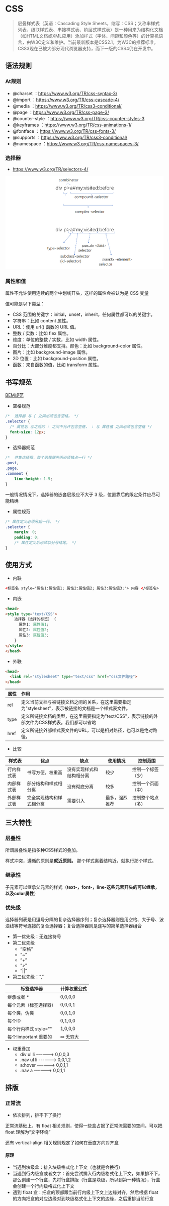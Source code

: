# CSS

> 层叠样式表（英语：Cascading Style Sheets，缩写：CSS；又称串样式列表、级联样式表、串接样式表、阶层式样式表）是一种用来为结构化文档（如HTML文档或XML应用）添加样式（字体、间距和颜色等）的计算机语言，由W3C定义和维护。当前最新版本是CSS2.1，为W3C的推荐标准。CSS3现在已被大部分现代浏览器支持，而下一版的CSS4仍在开发中。

## 语法规则

### At规则

- @charset ：<https://www.w3.org/TR/css-syntax-3/>
- @import ：<https://www.w3.org/TR/css-cascade-4/>
- @media ：<https://www.w3.org/TR/css3-conditional/>
- @page ：<https://www.w3.org/TR/css-page-3/>
- @counter-style ：<https://www.w3.org/TR/css-counter-styles-3>
- @keyframes ：<https://www.w3.org/TR/css-animations-1/>
- @fontface ：<https://www.w3.org/TR/css-fonts-3/>
- @supports ：<https://www.w3.org/TR/css3-conditional/>
- @namespace ：<https://www.w3.org/TR/css-namespaces-3/>

### 选择器

- <https://www.w3.org/TR/selectors-4/>

![2022630152944](/assets/2022630152944.webp)

### 属性和值

属性不允许使用连续的两个中划线开头，这样的属性会被认为是 CSS 变量

值可能是以下类型：

- CSS 范围的关键字：initial，unset，inherit，任何属性都可以的关键字。
- 字符串：比如 content 属性。
- URL：使用 url() 函数的 URL 值。
- 整数 / 实数：比如 flex 属性。
- 维度：单位的整数 / 实数，比如 width 属性。
- 百分比：大部分维度都支持。颜色：比如 background-color 属性。
- 图片：比如 background-image 属性。
- 2D 位置：比如 background-position 属性。
- 函数：来自函数的值，比如 transform 属性。

## 书写规范

[BEM规范](https://juejin.cn/post/6844903672162304013)

- 空格规范

```css
/*  选择器 与 { 之间必须包含空格。 */
.selector {
  /* 属性名 与之后的 : 之间不允许包含空格， : 与 属性值 之间必须包含空格 */
  font-size: 12px;
}
```

- 选择器规范

```css
/*  并集选择器，每个选择器声明必须独占一行 */
.post,
.page,
.comment {
    line-height: 1.5;
}
```
一般情况情况下，选择器的嵌套层级应不大于 3 级，位置靠后的限定条件应尽可能精确

- 属性规范

```css
/* 属性定义必须另起一行。 */
.selector {
    margin: 0;
    padding: 0;
    /* 属性定义后必须以分号结尾。 */
}
```

## 使用方式

- 内联

```html
<标签名 style="属性1:属性值1; 属性2:属性值2; 属性3:属性值3;"> 内容 </标签名>
```

- 内嵌

```html
<head>
<style type="text/CSS">
    选择器（选择的标签） { 
      属性1: 属性值1;
      属性2: 属性值2; 
      属性3: 属性值3;
    }
</style>
</head>
```

- 外联

```html
<head>
  <link rel="stylesheet" type="text/css" href="css文件路径">
</head>
```

属性   | 作用
---- | :-------------------------------------------------------
rel  | 定义当前文档与被链接文档之间的关系，在这里需要指定为"stylesheet"，表示被链接的文档是一个样式表文件。
type | 定义所链接文档的类型，在这里需要指定为"text/CSS"，表示链接的外部文件为CSS样式表。我们都可以省略
href | 定义所链接外部样式表文件的URL，可以是相对路径，也可以是绝对路径。

- 比较

样式表   | 优点           | 缺点           | 使用情况    | 控制范围
----- | ------------ | ------------ | ------- | ---------
行内样式表 | 书写方便，权重高     | 没有实现样式和结构相分离 | 较少      | 控制一个标签（少）
内部样式表 | 部分结构和样式相分离   | 没有彻底分离       | 较多      | 控制一个页面（中）
外部样式表 | 完全实现结构和样式相分离 | 需要引入         | 最多，强烈推荐 | 控制整个站点（多）

## 三大特性

### 层叠性

所谓层叠性是指多种CSS样式的叠加。

样式冲突，遵循的原则是**就近原则。** 那个样式离着结构近，就执行那个样式。

### 继承性

子元素可以继承父元素的样式（**text-，font-，line-这些元素开头的可以继承，以及color属性**）

### 优先级

选择器列表是用逗号分隔的复杂选择器序列；复杂选择器则是用空格、大于号、波浪线等符号连接的复合选择器；复合选择器则是连写的简单选择器组合

- 第一优先级：无连接符号
- 第二优先级
  - “空格”
  - “~”
  - “+”
  - “>”
  - “||”
- 第三优先级：“,”

| 标签选择器             | 计算权重公式 |
| ---------------------- | ------------ |
| 继承或者 *             | 0,0,0,0      |
| 每个元素（标签选择器） | 0,0,0,1      |
| 每个类，伪类           | 0,0,1,0      |
| 每个ID                 | 0,1,0,0      |
| 每个行内样式 style=""  | 1,0,0,0      |
| 每个!important  重要的 | ∞ 无穷大     |

- 权重叠加
  - div ul  li   ------>      0,0,0,3
  - .nav ul li   ------>      0,0,1,2
  - a:hover      -----—>   0,0,1,1
  - .nav a       ------>      0,0,1,1

## 排版

### 正常流

- 依次排列，排不下了换行

正常流基础上，有 float 相关规则，使得一些盒占据了正常流需要的空间，可以把 float 理解为“文字环绕”

还有 vertical-align 相关规则规定了如何在垂直方向对齐盒

#### 原理

- 当遇到块级盒：排入块级格式化上下文（也就是会换行）
- 当遇到行内级盒或者文字：首先尝试排入行内级格式化上下文，如果排不下，那么创建一个行盒，先将行盒排版（行盒是块级，所以到第一种情况），行盒会创建一个行内级格式化上下文
- 遇到 float 盒：把盒的顶部跟当前行内级上下文上边缘对齐，然后根据 float 的方向把盒的对应边缘对到块级格式化上下文的边缘，之后重排当前行盒
